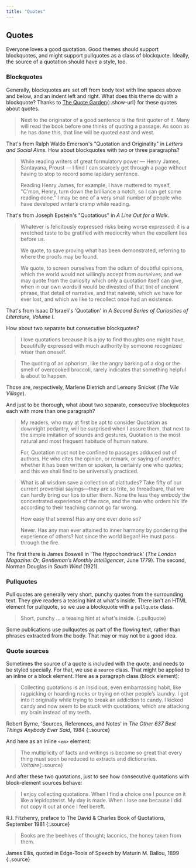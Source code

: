 ```yaml
---
title: "Quotes"
---
```


## Quotes

Everyone loves a good quotation. Good themes should support blockquotes, and might support pullquotes as a class of blockquote. Ideally, the source of a quotation should have a style, too.

### Blockquotes

Generally, blockquotes are set off from body text with line spaces above and below, and an indent left and right. What does this theme do with a blockquote? Thanks to [The Quote Garden](https://www.quotegarden.com/quotations.html){:.show-url} for these quotes about quotes.

> Next to the originator of a good sentence is the first quoter of it. Many will read the book before one thinks of quoting a passage. As soon as he has done this, that line will be quoted east and west.

That's from Ralph Waldo Emerson's "Quotation and Originality" in *Letters and Social Aims*. How about blockquotes with two or three paragraphs?

> While reading writers of great formulatory power — Henry James, Santayana, Proust — I find I can scarcely get through a page without having to stop to record some lapidary sentence. 
> 
> Reading Henry James, for example, I have muttered to myself, "C’mon, Henry, turn down the brilliance a notch, so I can get some reading done." I may be one of a very small number of people who have developed writer’s cramp while reading.

That's from Joseph Epstein's "Quotatious" in *A Line Out for a Walk*.

> Whatever is felicitously expressed risks being worse expressed: it is a wretched taste to be gratified with mediocrity when the excellent lies before us.
> 
> We quote, to save proving what has been demonstrated, referring to where the proofs may be found.
> 
> We quote, to screen ourselves from the odium of doubtful opinions, which the world would not willingly accept from ourselves; and we may quote from the curiosity which only a quotation itself can give, when in our own words it would be divested of that tint of ancient phrase, that detail of narrative, and that naïveté, which we have for ever lost, and which we like to recollect once had an existence.

That's from Isaac D’Israeli's 'Quotation' in *A Second Series of Curiosities of Literature, Volume&nbsp;I*.

How about two separate but consecutive blockquotes?

> I love quotations because it is a joy to find thoughts one might have, beautifully expressed with much authority by someone recognized wiser than oneself.

> The quoting of an aphorism, like the angry barking of a dog or the smell of overcooked broccoli, rarely indicates that something helpful is about to happen. 

Those are, respectively, Marlene Dietrich and Lemony Snicket (*The Vile Village*).

And just to be thorough, what about two separate, consecutive blockquotes each with more than one paragraph?

> My readers, who may at first be apt to consider Quotation as downright pedantry, will be surprised when I assure them, that next to the simple imitation of sounds and gestures, Quotation is the most natural and most frequent habitude of human nature.
> 
> For, Quotation must not be confined to passages adduced out of authors. He who cites the opinion, or remark, or saying of another, whether it has been written or spoken, is certainly one who quotes; and this we shall find to be universally practiced.

> What is all wisdom save a collection of platitudes? Take fifty of our current proverbial sayings—they are so trite, so threadbare, that we can hardly bring our lips to utter them. None the less they embody the concentrated experience of the race, and the man who orders his life according to their teaching cannot go far wrong.
> 
> How easy that seems! Has any one ever done so?
> 
> Never. Has any man ever attained to inner harmony by pondering the experience of others? Not since the world began! He must pass through the fire.

The first there is James Boswell in 'The Hypochondriack' (*The London Magazine: Or, Gentleman’s Monthly Intelligencer*, June 1779). The second, Norman Douglas in *South Wind* (1921).

### Pullquotes

Pull quotes are generally very short, punchy quotes from the surrounding text. They give readers a teasing hint at what's inside. There isn't an HTML element for pullquote, so we use a blockquote with a `pullquote` class.

> Short, punchy … a teasing hint at what's inside.
{:.pullquote}

Some publications use pullquotes as part of the flowing text, rather than phrases extracted from the body. That may or may not be a good idea.

### Quote sources

Sometimes the source of a quote is included with the quote, and needs to be styled specially. For that, we use a `source` class. That might be applied to an inline or a block element. Here as a paragraph class (block element):

> Collecting quotations is an insidious, even embarrassing habit, like ragpicking or hoarding rocks or trying on other people’s laundry. I got into it originally while trying to break an addiction to candy. I kicked candy and now seem to be stuck with quotations, which are attacking my brain instead of my teeth.

Robert Byrne, 'Sources, References, and Notes' in *The Other 637 Best Things Anybody Ever Said*, 1984
{:.source}

And here as an inline `<em>` element:

> The multiplicity of facts and writings is become so great that every thing must soon be reduced to extracts and dictionaries. *Voltaire*{:.source}

And after these two quotations, just to see how consecutive quotations with block-element sources behave:

> I enjoy collecting quotations. When I find a choice one I pounce on it like a lepidopterist. My day is made. When I lose one because I did not copy it out at once I feel bereft.

R.I. Fitzhenry, preface to The David & Charles Book of Quotations, September 1981
{:.source}

> Books are the beehives of thought; laconics, the honey taken from them.

James Ellis, quoted in Edge-Tools of Speech by Maturin M. Ballou, 1899
{:.source}
